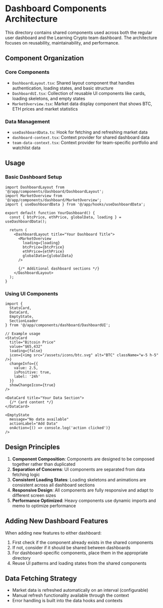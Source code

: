 # Dashboard Components Architecture

This directory contains shared components used across both the regular user dashboard and the Learning Crypto team dashboard. The architecture focuses on reusability, maintainability, and performance.

## Component Organization

### Core Components

- `DashboardLayout.tsx`: Shared layout component that handles authentication, loading states, and basic structure
- `DashboardUI.tsx`: Collection of reusable UI components like cards, loading skeletons, and empty states
- `MarketOverview.tsx`: Market data display component that shows BTC, ETH prices and market statistics

### Data Management

- `useDashboardData.ts`: Hook for fetching and refreshing market data
- `dashboard-context.tsx`: Context provider for shared dashboard data
- `team-data-context.tsx`: Context provider for team-specific portfolio and watchlist data

## Usage

### Basic Dashboard Setup

```tsx
import DashboardLayout from '@/app/components/dashboard/DashboardLayout';
import MarketOverview from '@/app/components/dashboard/MarketOverview';
import { useDashboardData } from '@/app/hooks/useDashboardData';

export default function YourDashboard() {
  const { btcPrice, ethPrice, globalData, loading } = useDashboardData();

  return (
    <DashboardLayout title="Your Dashboard Title">
      <MarketOverview 
        loading={loading}
        btcPrice={btcPrice}
        ethPrice={ethPrice}
        globalData={globalData}
      />
      
      {/* Additional dashboard sections */}
    </DashboardLayout>
  );
}
```

### Using UI Components

```tsx
import { 
  StatsCard, 
  DataCard, 
  EmptyState, 
  SectionLoader 
} from '@/app/components/dashboard/DashboardUI';

// Example usage
<StatsCard 
  title="Bitcoin Price"
  value="$65,432"
  loading={false}
  icon={<img src="/assets/icons/btc.svg" alt="BTC" className="w-5 h-5" />}
  changeInfo={{
    value: 2.5,
    isPositive: true,
    label: '24h'
  }}
  showChangeIcon={true}
/>

<DataCard title="Your Data Section">
  {/* Card content */}
</DataCard>

<EmptyState 
  message="No data available"
  actionLabel="Add Data"
  onAction={() => console.log('action clicked')}
/>
```

## Design Principles

1. **Component Composition**: Components are designed to be composed together rather than duplicated
2. **Separation of Concerns**: UI components are separated from data fetching logic
3. **Consistent Loading States**: Loading skeletons and animations are consistent across all dashboard sections
4. **Responsive Design**: All components are fully responsive and adapt to different screen sizes
5. **Performance Optimized**: Heavy components use dynamic imports and memo to optimize performance

## Adding New Dashboard Features

When adding new features to either dashboard:

1. First check if the component already exists in the shared components
2. If not, consider if it should be shared between dashboards
3. For dashboard-specific components, place them in the appropriate directory
4. Reuse UI patterns and loading states from the shared components

## Data Fetching Strategy

- Market data is refreshed automatically on an interval (configurable)
- Manual refresh functionality available through the context
- Error handling is built into the data hooks and contexts 